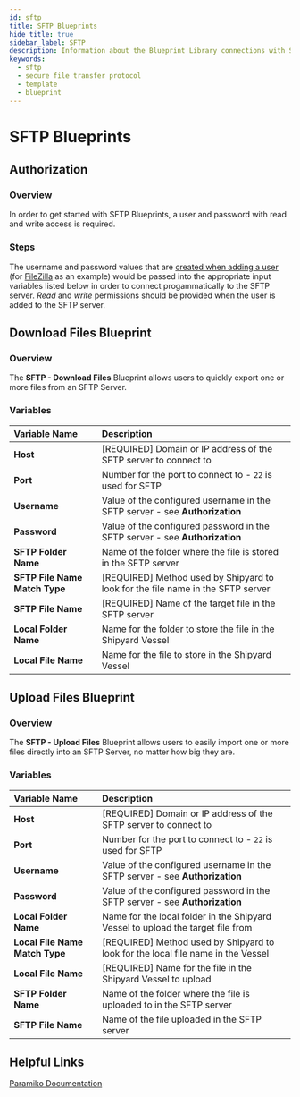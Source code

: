 ```yaml
---
id: sftp
title: SFTP Blueprints
hide_title: true
sidebar_label: SFTP
description: Information about the Blueprint Library connections with SFTP.
keywords:
  - sftp
  - secure file transfer protocol
  - template
  - blueprint
---
```


# SFTP Blueprints

## Authorization

### Overview

In order to get started with SFTP Blueprints, a user and password with read and write access is required.

### Steps

The username and password values that are [created when adding a user](https://www.hostmysite.com/support/dedicated/general/filezillauser/index.shtml) (for [FileZilla](https://filezilla-project.org/) as an example) would be passed into the appropriate input variables listed below in order to connect progammatically to the SFTP server. _Read_ and _write_ permissions should be provided when the user is added to the SFTP server.

## Download Files Blueprint

### Overview

The **SFTP - Download Files** Blueprint allows users to quickly export one or more files from an SFTP Server.

### Variables

| Variable Name | Description |
|:---|:---|
| **Host** | [REQUIRED] Domain or IP address of the SFTP server to connect to |
| **Port** | Number for the port to connect to - `22` is used for SFTP |
| **Username** | Value of the configured username in the SFTP server - see **Authorization** |
| **Password** | Value of the configured password in the SFTP server - see **Authorization** |
| **SFTP Folder Name** | Name of the folder where the file is stored in the SFTP server |
| **SFTP File Name Match Type** | [REQUIRED] Method used by Shipyard to look for the file name in the SFTP server |
| **SFTP File Name** | [REQUIRED] Name of the target file in the SFTP server |
| **Local Folder Name** | Name for the folder to store the file in the Shipyard Vessel |
| **Local File Name** | Name for the file to store in the Shipyard Vessel |

## Upload Files Blueprint

### Overview

The **SFTP - Upload Files** Blueprint allows users to easily import one or more files directly into an SFTP Server, no matter how big they are.

### Variables

| Variable Name | Description |
|:---|:---|
| **Host** | [REQUIRED] Domain or IP address of the SFTP server to connect to |
| **Port** | Number for the port to connect to - `22` is used for SFTP |
| **Username** | Value of the configured username in the SFTP server - see **Authorization** |
| **Password** | Value of the configured password in the SFTP server - see **Authorization** |
| **Local Folder Name** | Name for the local folder in the Shipyard Vessel to upload the target file from |
| **Local File Name Match Type** | [REQUIRED] Method used by Shipyard to look for the local file name in the Vessel |
| **Local File Name** | [REQUIRED] Name for the file in the Shipyard Vessel to upload |
| **SFTP Folder Name** | Name of the folder where the file is uploaded to in the SFTP server |
| **SFTP File Name** | Name of the file uploaded in the SFTP server |

## Helpful Links

[Paramiko Documentation](http://docs.paramiko.org/en/stable/)

